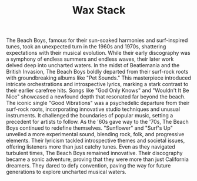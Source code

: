 <body>
  <div class="wrapper1">
    <header class="header1">
      <div class="background1"></div>
      <div class="foreground1"></div>
      <h1 class="title1">Wax Stack</h1>
    </header>
    <section class="section1">
      The Beach Boys, famous for their sun-soaked harmonies and surf-inspired
      tunes, took an unexpected turn in the 1960s and 1970s, shattering
      expectations with their musical evolution. While their early discography
      was a symphony of endless summers and endless waves, their later work
      delved deep into uncharted waters. In the midst of Beatlemania and the
      British Invasion, The Beach Boys boldly departed from their surf-rock
      roots with groundbreaking albums like "Pet Sounds." This masterpiece
      introduced intricate orchestrations and introspective lyrics, marking a
      stark contrast to their earlier carefree hits. Songs like "God Only Knows"
      and "Wouldn't It Be Nice" showcased a newfound depth that resonated far
      beyond the beach. The iconic single "Good Vibrations" was a psychedelic
      departure from their surf-rock roots, incorporating innovative studio
      techniques and unusual instruments. It challenged the boundaries of
      popular music, setting a precedent for artists to follow. As the '60s gave
      way to the '70s, The Beach Boys continued to redefine themselves.
      "Sunflower" and "Surf's Up" unveiled a more experimental sound, blending
      rock, folk, and progressive elements. Their lyricism tackled introspective
      themes and societal issues, offering listeners more than just catchy
      tunes. Even as they navigated turbulent times, The Beach Boys remained
      innovative. Their discography became a sonic adventure, proving that they
      were more than just California dreamers. They dared to defy convention,
      paving the way for future generations to explore uncharted musical waters.
    </section>
  </div>
</body>